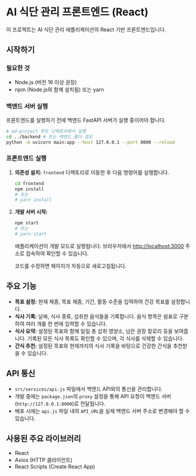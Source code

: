 # AI 식단 관리 프론트엔드 (React)

이 프로젝트는 AI 식단 관리 애플리케이션의 React 기반 프론트엔드입니다.

## 시작하기

### 필요한 것

- Node.js (버전 16 이상 권장)
- npm (Node.js와 함께 설치됨) 또는 yarn

### 백엔드 서버 실행

프론트엔드를 실행하기 전에 백엔드 FastAPI 서버가 실행 중이어야 합니다.

```bash
# ad-project 루트 디렉토리에서 실행
cd ../backend # 또는 백엔드 폴더 경로
python -m uvicorn main:app --host 127.0.0.1 --port 8000 --reload
```

### 프론트엔드 실행

1.  **의존성 설치:**
    `frontend` 디렉토리로 이동한 후 다음 명령어를 실행합니다.

    ```bash
    cd frontend
    npm install
    # 또는
    # yarn install
    ```

2.  **개발 서버 시작:**

    ```bash
    npm start
    # 또는
    # yarn start
    ```

    애플리케이션이 개발 모드로 실행됩니다.
    브라우저에서 [http://localhost:3000](http://localhost:3000) 주소로 접속하여 확인할 수 있습니다.

    코드를 수정하면 페이지가 자동으로 새로고침됩니다.

## 주요 기능

-   **목표 설정:** 현재 체중, 목표 체중, 기간, 활동 수준을 입력하여 건강 목표를 설정합니다.
-   **식사 기록:** 날짜, 식사 종류, 섭취한 음식들을 기록합니다. 음식 항목은 쉼표로 구분하여 여러 개를 한 번에 입력할 수 있습니다.
-   **식사 요약:** 설정된 목표와 함께 일일 총 섭취 영양소, 남은 권장 칼로리 등을 보여줍니다. 기록된 모든 식사 목록도 확인할 수 있으며, 각 식사를 삭제할 수 있습니다.
-   **간식 추천:** 설정된 목표와 현재까지의 식사 기록을 바탕으로 건강한 간식을 추천받을 수 있습니다.

## API 통신

-   `src/services/api.js` 파일에서 백엔드 API와의 통신을 관리합니다.
-   개발 중에는 `package.json`의 `proxy` 설정을 통해 API 요청이 백엔드 서버(`http://127.0.0.1:8000`)로 전달됩니다.
-   배포 시에는 `api.js` 파일 내의 `API_URL`을 실제 백엔드 서버 주소로 변경해야 할 수 있습니다.

## 사용된 주요 라이브러리

-   React
-   Axios (HTTP 클라이언트)
-   React Scripts (Create React App) 